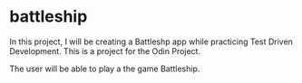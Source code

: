 # battleship

In this project, I will be creating a Battleshp app while practicing Test Driven Development. This is a project for the Odin Project.

The user will be able to play a the game Battleship.
